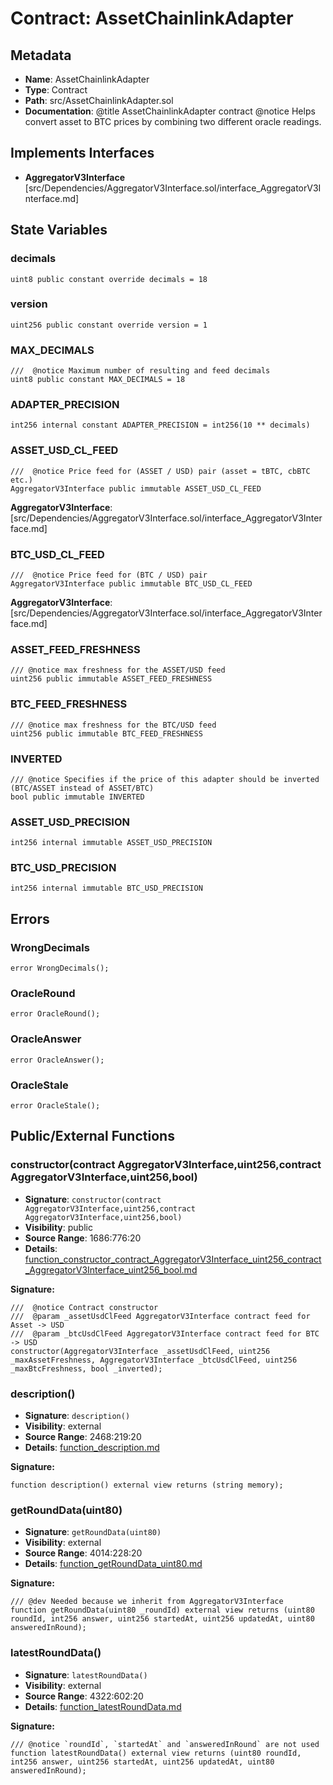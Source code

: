 # Contract: AssetChainlinkAdapter

## Metadata

- **Name**: AssetChainlinkAdapter
- **Type**: Contract
- **Path**: src/AssetChainlinkAdapter.sol
- **Documentation**:  @title AssetChainlinkAdapter contract
   @notice Helps convert asset to BTC prices by combining two different oracle readings.

## Implements Interfaces

- **AggregatorV3Interface** [src/Dependencies/AggregatorV3Interface.sol/interface_AggregatorV3Interface.md]

## State Variables

### decimals

```solidity
uint8 public constant override decimals = 18
```

### version

```solidity
uint256 public constant override version = 1
```

### MAX_DECIMALS

```solidity
///  @notice Maximum number of resulting and feed decimals
uint8 public constant MAX_DECIMALS = 18
```

### ADAPTER_PRECISION

```solidity
int256 internal constant ADAPTER_PRECISION = int256(10 ** decimals)
```

### ASSET_USD_CL_FEED

```solidity
///  @notice Price feed for (ASSET / USD) pair (asset = tBTC, cbBTC etc.)
AggregatorV3Interface public immutable ASSET_USD_CL_FEED
```

**AggregatorV3Interface**: [src/Dependencies/AggregatorV3Interface.sol/interface_AggregatorV3Interface.md]

### BTC_USD_CL_FEED

```solidity
///  @notice Price feed for (BTC / USD) pair
AggregatorV3Interface public immutable BTC_USD_CL_FEED
```

**AggregatorV3Interface**: [src/Dependencies/AggregatorV3Interface.sol/interface_AggregatorV3Interface.md]

### ASSET_FEED_FRESHNESS

```solidity
/// @notice max freshness for the ASSET/USD feed
uint256 public immutable ASSET_FEED_FRESHNESS
```

### BTC_FEED_FRESHNESS

```solidity
/// @notice max freshness for the BTC/USD feed
uint256 public immutable BTC_FEED_FRESHNESS
```

### INVERTED

```solidity
/// @notice Specifies if the price of this adapter should be inverted (BTC/ASSET instead of ASSET/BTC)
bool public immutable INVERTED
```

### ASSET_USD_PRECISION

```solidity
int256 internal immutable ASSET_USD_PRECISION
```

### BTC_USD_PRECISION

```solidity
int256 internal immutable BTC_USD_PRECISION
```

## Errors

### WrongDecimals

```solidity
error WrongDecimals();
```

### OracleRound

```solidity
error OracleRound();
```

### OracleAnswer

```solidity
error OracleAnswer();
```

### OracleStale

```solidity
error OracleStale();
```

## Public/External Functions

### constructor(contract AggregatorV3Interface,uint256,contract AggregatorV3Interface,uint256,bool)

- **Signature**: `constructor(contract AggregatorV3Interface,uint256,contract AggregatorV3Interface,uint256,bool)`
- **Visibility**: public
- **Source Range**: 1686:776:20
- **Details**: [function_constructor_contract_AggregatorV3Interface_uint256_contract_AggregatorV3Interface_uint256_bool.md](./function_constructor_contract_AggregatorV3Interface_uint256_contract_AggregatorV3Interface_uint256_bool.md)

**Signature:**
```solidity
///  @notice Contract constructor
///  @param _assetUsdClFeed AggregatorV3Interface contract feed for Asset -> USD
///  @param _btcUsdClFeed AggregatorV3Interface contract feed for BTC -> USD
constructor(AggregatorV3Interface _assetUsdClFeed, uint256 _maxAssetFreshness, AggregatorV3Interface _btcUsdClFeed, uint256 _maxBtcFreshness, bool _inverted);
```

### description()

- **Signature**: `description()`
- **Visibility**: external
- **Source Range**: 2468:219:20
- **Details**: [function_description.md](./function_description.md)

**Signature:**
```solidity
function description() external view returns (string memory);
```

### getRoundData(uint80)

- **Signature**: `getRoundData(uint80)`
- **Visibility**: external
- **Source Range**: 4014:228:20
- **Details**: [function_getRoundData_uint80.md](./function_getRoundData_uint80.md)

**Signature:**
```solidity
/// @dev Needed because we inherit from AggregatorV3Interface
function getRoundData(uint80 _roundId) external view returns (uint80 roundId, int256 answer, uint256 startedAt, uint256 updatedAt, uint80 answeredInRound);
```

### latestRoundData()

- **Signature**: `latestRoundData()`
- **Visibility**: external
- **Source Range**: 4322:602:20
- **Details**: [function_latestRoundData.md](./function_latestRoundData.md)

**Signature:**
```solidity
/// @notice `roundId`, `startedAt` and `answeredInRound` are not used
function latestRoundData() external view returns (uint80 roundId, int256 answer, uint256 startedAt, uint256 updatedAt, uint80 answeredInRound);
```
